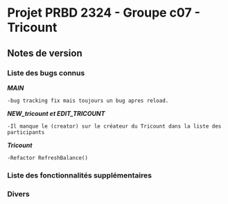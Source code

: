 # Projet PRBD 2324 - Groupe c07 - Tricount

## Notes de version

### Liste des bugs connus

***MAIN***
	
	-bug tracking fix mais toujours un bug apres reload.
	
***NEW_tricount et EDIT_TRICOUNT***
	
	-Il manque le (creator) sur le créateur du Tricount dans la liste des participants

***Tricount***
	
	-Refactor RefreshBalance()

### Liste des fonctionnalités supplémentaires

### Divers
